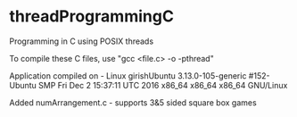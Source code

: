 # threadProgrammingC
Programming in C using POSIX threads

To compile these C files, use "gcc <file.c> -o <appName> -pthread"

Application compiled on -
Linux girishUbuntu 3.13.0-105-generic #152-Ubuntu SMP Fri Dec 2 15:37:11 UTC 2016 x86_64 x86_64 x86_64 GNU/Linux

Added numArrangement.c - supports 3&5 sided square box games
